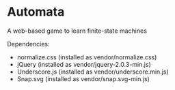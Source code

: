 Automata
========

A web-based game to learn finite-state machines

Dependencies:
* normalize.css (installed as vendor/normalize.css)
* jQuery (installed as vendor/jquery-2.0.3-min.js)
* Underscore.js (installed as vendor/underscore.min.js)
* Snap.svg (installed as vendor/snap.svg-min.js)

